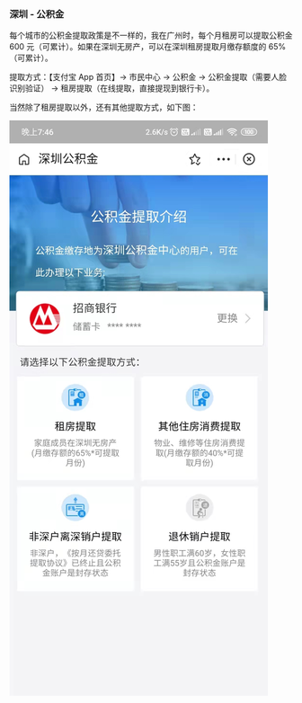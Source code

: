 ### 深圳 - 公积金
每个城市的公积金提取政策是不一样的，我在广州时，每个月租房可以提取公积金 600 元（可累计）。如果在深圳无房产，可以在深圳租房提取月缴存额度的 65%（可累计）。

提取方式：【支付宝 App 首页】-> 市民中心 -> 公积金 -> 公积金提取（需要人脸识别验证） -> 租房提取（在线提取，直接提现到银行卡）。

当然除了租房提取以外，还有其他提取方式，如下图：

<img src="image/img_01.jpeg"/>







